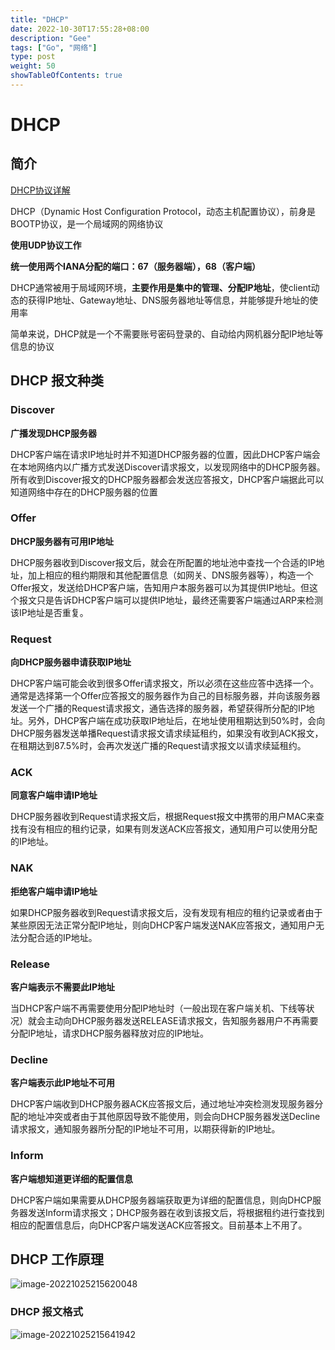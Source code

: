 ```yaml
---
title: "DHCP"
date: 2022-10-30T17:55:28+08:00
description: "Gee"
tags: ["Go", "网络"]
type: post
weight: 50
showTableOfContents: true
---
```


# DHCP

## 简介

[DHCP协议详解](https://zhuanlan.zhihu.com/p/265293856)

DHCP（Dynamic Host Configuration Protocol，动态主机配置协议），前身是BOOTP协议，是一个局域网的网络协议

**使用UDP协议工作**

**统一使用两个IANA分配的端口：67（服务器端），68（客户端）**

DHCP通常被用于局域网环境，**主要作用是集中的管理、分配IP地址**，使client动态的获得IP地址、Gateway地址、DNS服务器地址等信息，并能够提升地址的使用率

简单来说，DHCP就是一个不需要账号密码登录的、自动给内网机器分配IP地址等信息的协议



## DHCP 报文种类

### Discover

**广播发现DHCP服务器**

DHCP客户端在请求IP地址时并不知道DHCP服务器的位置，因此DHCP客户端会在本地网络内以广播方式发送Discover请求报文，以发现网络中的DHCP服务器。所有收到Discover报文的DHCP服务器都会发送应答报文，DHCP客户端据此可以知道网络中存在的DHCP服务器的位置



### Offer

**DHCP服务器有可用IP地址**

DHCP服务器收到Discover报文后，就会在所配置的地址池中查找一个合适的IP地址，加上相应的租约期限和其他配置信息（如网关、DNS服务器等），构造一个Offer报文，发送给DHCP客户端，告知用户本服务器可以为其提供IP地址。但这个报文只是告诉DHCP客户端可以提供IP地址，最终还需要客户端通过ARP来检测该IP地址是否重复。



### Request

**向DHCP服务器申请获取IP地址**

DHCP客户端可能会收到很多Offer请求报文，所以必须在这些应答中选择一个。通常是选择第一个Offer应答报文的服务器作为自己的目标服务器，并向该服务器发送一个广播的Request请求报文，通告选择的服务器，希望获得所分配的IP地址。另外，DHCP客户端在成功获取IP地址后，在地址使用租期达到50%时，会向DHCP服务器发送单播Request请求报文请求续延租约，如果没有收到ACK报文，在租期达到87.5%时，会再次发送广播的Request请求报文以请求续延租约。



### ACK

**同意客户端申请IP地址**

DHCP服务器收到Request请求报文后，根据Request报文中携带的用户MAC来查找有没有相应的租约记录，如果有则发送ACK应答报文，通知用户可以使用分配的IP地址。



### NAK

**拒绝客户端申请IP地址**

如果DHCP服务器收到Request请求报文后，没有发现有相应的租约记录或者由于某些原因无法正常分配IP地址，则向DHCP客户端发送NAK应答报文，通知用户无法分配合适的IP地址。



### Release

**客户端表示不需要此IP地址**

当DHCP客户端不再需要使用分配IP地址时（一般出现在客户端关机、下线等状况）就会主动向DHCP服务器发送RELEASE请求报文，告知服务器用户不再需要分配IP地址，请求DHCP服务器释放对应的IP地址。



### Decline

**客户端表示此IP地址不可用**

DHCP客户端收到DHCP服务器ACK应答报文后，通过地址冲突检测发现服务器分配的地址冲突或者由于其他原因导致不能使用，则会向DHCP服务器发送Decline请求报文，通知服务器所分配的IP地址不可用，以期获得新的IP地址。



### Inform

**客户端想知道更详细的配置信息**

DHCP客户端如果需要从DHCP服务器端获取更为详细的配置信息，则向DHCP服务器发送Inform请求报文；DHCP服务器在收到该报文后，将根据租约进行查找到相应的配置信息后，向DHCP客户端发送ACK应答报文。目前基本上不用了。



## DHCP 工作原理

![image-20221025215620048](https://typora-oss.yixihan.chat//img/202210252156159.png)



### DHCP 报文格式

![image-20221025215641942](https://typora-oss.yixihan.chat//img/202210252156992.png)